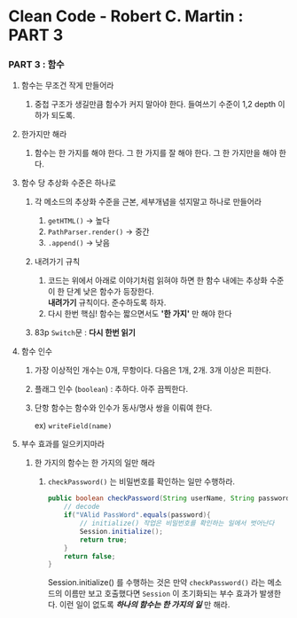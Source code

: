# Clean Code - Robert C. Martin : PART 3

### PART 3 : 함수

1. 함수는 무조건 작게 만들어라
    1. 중첩 구조가 생길만큼 함수가 커지 말아야 한다. 들여쓰기 수준이 1,2 depth 이하가 되도록.
2. 한가지만 해라
    1. 함수는 한 가지를 해야 한다. 그 한 가지를 잘 해야 한다. 그 한 가지만을 해야 한다.
3. 함수 당 추상화 수준은 하나로
    1. 각 메소드의 추상화 수준을 근본, 세부개념을 섞지말고 하나로 만들어라
        1. `getHTML()` → 높다
        2. `PathParser.render()` → 중간
        3. `.append()` → 낮음
        
    2. 내려가기 규칙
        1. 코드는 위에서 아래로 이야기처럼 읽혀야 하면 한 함수 내에는 추상화 수준이 한 단계 낮은 함수가 등장한다. 
        	<br> **내려가기** 규칙이다. 준수하도록 하자.
        2. 다시 한번 핵심! 함수는 짧으면서도 **'한 가지'** 만 해야 한다
        
    3. 83p `Switch`문 : **다시 한번 읽기**
    
4. 함수 인수
    1. 가장 이상적인 개수는 0개, 무항이다. 다음은 1개, 2개. 3개 이상은 피한다.
    2. 플래그 인수 (`boolean`) : 추하다. 아주 끔찍한다.
    3. 단항 함수는 함수와 인수가 동사/명사 쌍을 이뤄여 한다.

         ex) `writeField(name)`

5. 부수 효과를 일으키지마라
    1. 한 가지의 함수는 한 가지의 일만 해라
        1. `checkPassword()` 는 비밀번호를 확인하는 일만 수행하라. 

            ```java
            public boolean checkPassword(String userName, String password){
            	// decode
            	if("VAlid PassWord".equals(password){
            		// initialize() 작업은 비밀번호를 확인하는 일에서 벗어난다
            		Session.initialize();
            		return true;
            	}
            	return false;
            }
            ```

            Session.initialize() 를 수행하는 것은 만약 `checkPassword()` 라는 메소드의 이름만 보고 호출했다면 `Session` 이 초기화되는 부수 효과가 발생한다. 이런 일이 없도록 ***하나의 함수는 한 가지의 일*** 만 해라.